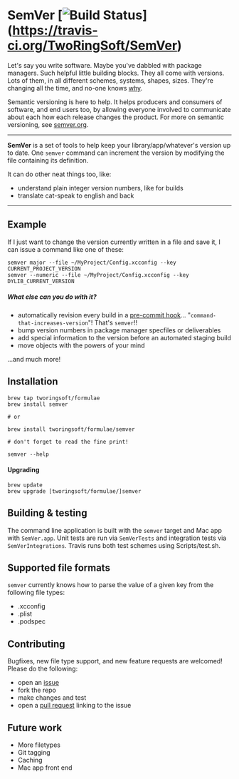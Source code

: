 # SemVer [![Build Status](https://travis-ci.org/TwoRingSoft/SemVer.svg?branch=master)] (https://travis-ci.org/TwoRingSoft/SemVer)

Let's say you write software. Maybe you've dabbled with package managers. Such helpful little building blocks. They all come with versions. Lots of them, in all different schemes, systems, shapes, sizes. They're changing all the time, and no-one knows [why](http://sentimentalversioning.org). 

Semantic versioning is here to help. It helps producers and consumers of software, and end users too, by allowing everyone involved to communicate about each how each release changes the product. For more on semantic versioning, see [semver.org](http://semver.org).

---

**SemVer** is a set of tools to help keep your library/app/whatever's version up to date. One `semver` command can increment the version by modifying the file containing its definition. 

It can do other neat things too, like:

- understand plain integer version numbers, like for builds
- translate cat-speak to english and back 

---

## Example

If I just want to change the version currently written in a file and save it, I can issue a command like one of these:

```
semver major --file ~/MyProject/Config.xcconfig --key CURRENT_PROJECT_VERSION
semver --numeric --file ~/MyProject/Config.xcconfig --key DYLIB_CURRENT_VERSION
```

##### What else can you do with it?

- automatically revision every build in a [pre-commit hook](http://stackoverflow.com/questions/17101473/change-version-file-automatically-on-commit-with-git/17101505#17101505)... "`command-that-increases-version`"! That's `semver`!!
- bump version numbers in package manager specfiles or deliverables
- add special information to the version before an automated staging build
- move objects with the powers of your mind

...and much more!

## Installation

```
brew tap tworingsoft/formulae
brew install semver

# or 

brew install tworingsoft/formulae/semver

# don't forget to read the fine print!

semver --help
```

#### Upgrading

```
brew update
brew upgrade [tworingsoft/formulae/]semver
```

## Building & testing

The command line application is built with the `semver` target and Mac app with `SemVer.app`. Unit tests are run via `SemVerTests` and integration tests via `SemVerIntegrations`. Travis runs both test schemes using Scripts/test.sh.

## Supported file formats

`semver` currently knows how to parse the value of a given key from the following file types:

- .xcconfig
- .plist
- .podspec

## Contributing

Bugfixes, new file type support, and new feature requests are welcomed! Please do the following:

- open an [issue](https://github.com/TwoRingSoft/SemVer/issues/new)
- fork the repo
- make changes and test
- open a [pull request](https://github.com/TwoRingSoft/SemVer/compare) linking to the issue

## Future work

- More filetypes
- Git tagging
- Caching
- Mac app front end
